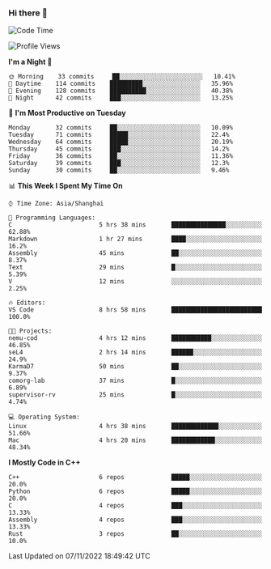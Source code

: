 ### Hi there 👋

<!--
**KarmaD7/KarmaD7** is a ✨ _special_ ✨ repository because its `README.md` (this file) appears on your GitHub profile.

Here are some ideas to get you started:

- 🔭 I’m currently working on ...
- 🌱 I’m currently learning ...
- 👯 I’m looking to collaborate on ...
- 🤔 I’m looking for help with ...
- 💬 Ask me about ...
- 📫 How to reach me: ...
- 😄 Pronouns: ...
- ⚡ Fun fact: ...
-->

<!--START_SECTION:waka-->
![Code Time](http://img.shields.io/badge/Code%20Time-67%20hrs%2014%20mins-blue)

![Profile Views](http://img.shields.io/badge/Profile%20Views-3-blue)

**I'm a Night 🦉** 

```text
🌞 Morning    33 commits     ██░░░░░░░░░░░░░░░░░░░░░░░   10.41% 
🌆 Daytime    114 commits    █████████░░░░░░░░░░░░░░░░   35.96% 
🌃 Evening    128 commits    ██████████░░░░░░░░░░░░░░░   40.38% 
🌙 Night      42 commits     ███░░░░░░░░░░░░░░░░░░░░░░   13.25%

```
📅 **I'm Most Productive on Tuesday** 

```text
Monday       32 commits     ██░░░░░░░░░░░░░░░░░░░░░░░   10.09% 
Tuesday      71 commits     █████░░░░░░░░░░░░░░░░░░░░   22.4% 
Wednesday    64 commits     █████░░░░░░░░░░░░░░░░░░░░   20.19% 
Thursday     45 commits     ███░░░░░░░░░░░░░░░░░░░░░░   14.2% 
Friday       36 commits     ██░░░░░░░░░░░░░░░░░░░░░░░   11.36% 
Saturday     39 commits     ███░░░░░░░░░░░░░░░░░░░░░░   12.3% 
Sunday       30 commits     ██░░░░░░░░░░░░░░░░░░░░░░░   9.46%

```


📊 **This Week I Spent My Time On** 

```text
⌚︎ Time Zone: Asia/Shanghai

💬 Programming Languages: 
C                        5 hrs 38 mins       ███████████████░░░░░░░░░░   62.88% 
Markdown                 1 hr 27 mins        ████░░░░░░░░░░░░░░░░░░░░░   16.2% 
Assembly                 45 mins             ██░░░░░░░░░░░░░░░░░░░░░░░   8.37% 
Text                     29 mins             █░░░░░░░░░░░░░░░░░░░░░░░░   5.39% 
V                        12 mins             ░░░░░░░░░░░░░░░░░░░░░░░░░   2.25%

🔥 Editors: 
VS Code                  8 hrs 58 mins       █████████████████████████   100.0%

🐱‍💻 Projects: 
nemu-cod                 4 hrs 12 mins       ███████████░░░░░░░░░░░░░░   46.85% 
seL4                     2 hrs 14 mins       ██████░░░░░░░░░░░░░░░░░░░   24.9% 
KarmaD7                  50 mins             ██░░░░░░░░░░░░░░░░░░░░░░░   9.37% 
comorg-lab               37 mins             █░░░░░░░░░░░░░░░░░░░░░░░░   6.89% 
supervisor-rv            25 mins             █░░░░░░░░░░░░░░░░░░░░░░░░   4.74%

💻 Operating System: 
Linux                    4 hrs 38 mins       █████████████░░░░░░░░░░░░   51.66% 
Mac                      4 hrs 20 mins       ████████████░░░░░░░░░░░░░   48.34%

```

**I Mostly Code in C++** 

```text
C++                      6 repos             █████░░░░░░░░░░░░░░░░░░░░   20.0% 
Python                   6 repos             █████░░░░░░░░░░░░░░░░░░░░   20.0% 
C                        4 repos             ███░░░░░░░░░░░░░░░░░░░░░░   13.33% 
Assembly                 4 repos             ███░░░░░░░░░░░░░░░░░░░░░░   13.33% 
Rust                     3 repos             ██░░░░░░░░░░░░░░░░░░░░░░░   10.0%

```



 Last Updated on 07/11/2022 18:49:42 UTC
<!--END_SECTION:waka-->
